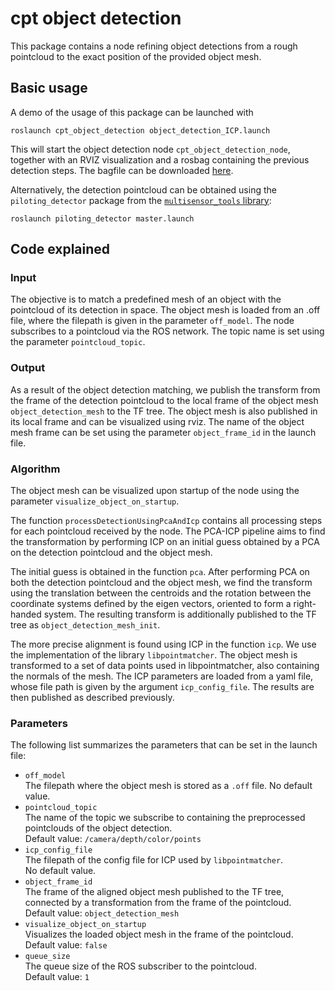 # cpt object detection
This package contains a node refining object detections from a rough pointcloud 
to the exact position of the provided object mesh.

## Basic usage
A demo of the usage of this package can be launched with
```
roslaunch cpt_object_detection object_detection_ICP.launch
```
This will start the object detection node `cpt_object_detection_node`, together
with an RVIZ visualization and a rosbag containing the previous detection steps.
The bagfile can be downloaded [here](https://drive.google.com/file/d/1fhr-uqZKUYzn4yu6QJWsOqIJrIEoDE5Z/view?usp=sharing).

Alternatively, the detection pointcloud can be obtained using the 
`piloting_detector` package from the [`multisensor_tools` library](https://github.com/ethz-asl/multisensor_tools/tree/detector/piloting_detector):   
```
roslaunch piloting_detector master.launch
```

## Code explained
### Input
The objective is to match a predefined mesh of an object with the pointcloud of 
its detection in space.
The object mesh is loaded from an .off file, where the filepath is given in the
parameter ``off_model``.
The node subscribes to a pointcloud via the ROS network. 
The topic name is set using the parameter ``pointcloud_topic``.

### Output
As a result of the object detection matching, we publish the transform from the 
frame of the detection pointcloud to the local frame of the object mesh 
``object_detection_mesh`` to the TF tree.
The object mesh is also published in its local frame and can be visualized 
using rviz.
The name of the object mesh frame can be set using the parameter 
`object_frame_id` in the launch file.

### Algorithm
The object mesh can be visualized upon startup of the node using the 
parameter ``visualize_object_on_startup``.

The function ``processDetectionUsingPcaAndIcp`` contains all processing steps for each 
pointcloud received by the node.
The PCA-ICP pipeline aims to find the transformation by performing ICP on an 
initial guess obtained by a PCA on the detection pointcloud and the object mesh. 

The initial guess is obtained in the function ```pca```.
After performing PCA on both the detection pointcloud and the object mesh, we find 
the transform using the translation between the centroids and
the rotation between the coordinate systems defined by the eigen vectors, 
oriented to form a right-handed system. 
The resulting transform is additionally published to the TF tree as 
``object_detection_mesh_init``.

The more precise alignment is found using ICP in the function ``icp``.
We use the implementation of the library ``libpointmatcher``.
The object mesh is transformed to a set of data points used in libpointmatcher,
also containing the normals of the mesh. 
The ICP parameters are loaded from a yaml file, whose file path is given by
the argument ``icp_config_file``.
The results are then published as described previously.

### Parameters
The following list summarizes the parameters that can be set in the launch file:
- `off_model`  
  The filepath where the object mesh is stored as a `.off` file.
  No default value.
- `pointcloud_topic`  
  The name of the topic we subscribe to containing the 
  preprocessed pointclouds of the object detection.  
  Default value: `/camera/depth/color/points`
- `icp_config_file`  
  The filepath of the config file for ICP used by 
  `libpointmatcher`.  
  No default value. 
- `object_frame_id`  
  The frame of the aligned object mesh published to the TF 
  tree, connected by a transformation from the frame of the pointcloud.  
  Default value: `object_detection_mesh`
- `visualize_object_on_startup`  
  Visualizes the loaded object mesh in the frame 
  of the pointcloud.  
  Default value: `false`  
- `queue_size`  
  The queue size of the ROS subscriber to the pointcloud.  
  Default value: `1`